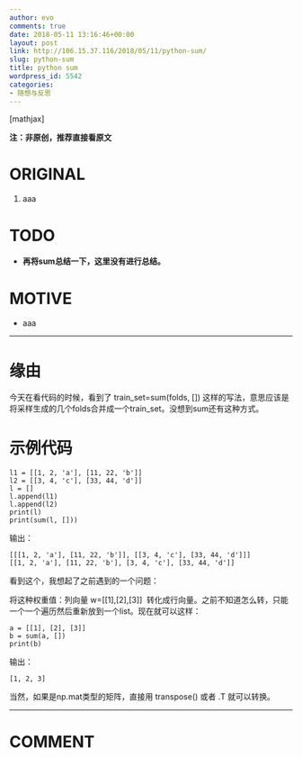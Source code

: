 ```yaml
---
author: evo
comments: true
date: 2018-05-11 13:16:46+00:00
layout: post
link: http://106.15.37.116/2018/05/11/python-sum/
slug: python-sum
title: python sum
wordpress_id: 5542
categories:
- 随想与反思
---
```


<!-- more -->

[mathjax]

**注：非原创，推荐直接看原文**


# ORIGINAL





 	
  1. aaa




# TODO





 	
  * **再将sum总结一下，这里没有进行总结。**




# MOTIVE





 	
  * aaa





* * *





# 缘由


今天在看代码的时候，看到了 train_set=sum(folds, []) 这样的写法，意思应该是 将采样生成的几个folds合并成一个train_set。没想到sum还有这种方式。


# 示例代码



    
    l1 = [[1, 2, 'a'], [11, 22, 'b']]
    l2 = [[3, 4, 'c'], [33, 44, 'd']]
    l = []
    l.append(l1)
    l.append(l2)
    print(l)
    print(sum(l, []))


输出：

    
    [[[1, 2, 'a'], [11, 22, 'b']], [[3, 4, 'c'], [33, 44, 'd']]]
    [[1, 2, 'a'], [11, 22, 'b'], [3, 4, 'c'], [33, 44, 'd']]


看到这个，我想起了之前遇到的一个问题：

将这种权重值：列向量 w=[[1],[2],[3]]  转化成行向量。之前不知道怎么转，只能一个一个遍历然后重新放到一个list。现在就可以这样：

    
    a = [[1], [2], [3]]
    b = sum(a, [])
    print(b)


输出：

    
    [1, 2, 3]


当然，如果是np.mat类型的矩阵，直接用 transpose() 或者 .T 就可以转换。













* * *





# COMMENT




